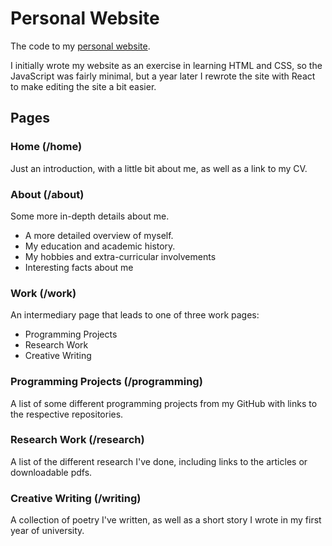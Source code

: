 # Personal Website

The code to my <a href="https://ajwestley.me/" target="_blank" rel="noreferrer">personal website</a>. </br>

I initially wrote my website as an exercise in learning HTML and CSS, so the JavaScript was fairly minimal, but a 
year later I rewrote the site with React to make editing the site a bit easier.

## Pages

### Home (/home)

Just an introduction, with a little bit about me, as well as a link to my CV.

### About (/about)

Some more in-depth details about me. </br>
- A more detailed overview of myself.
- My education and academic history.
- My hobbies and extra-curricular involvements
- Interesting facts about me

### Work (/work)

An intermediary page that leads to one of three work pages:
- Programming Projects
- Research Work
- Creative Writing

### Programming Projects (/programming)

A list of some different programming projects from my GitHub 
with links to the respective repositories.

### Research Work (/research)

A list of the different research I've done, including links to the articles 
or downloadable pdfs.

### Creative Writing (/writing)

A collection of poetry I've written, as well as a short story I wrote in my 
first year of university.

